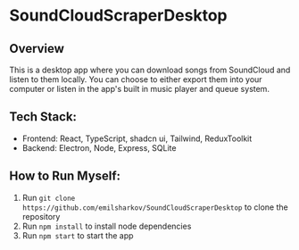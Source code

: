 # SoundCloudScraperDesktop
## Overview
This is a desktop app where you can download songs from SoundCloud and listen to them locally. You can choose to either export them into your computer or listen in the app's built in music player and queue system.

## Tech Stack:
- Frontend: React, TypeScript, shadcn ui, Tailwind, ReduxToolkit
- Backend: Electron, Node, Express, SQLite

## How to Run Myself:
1. Run ```git clone https://github.com/emilsharkov/SoundCloudScraperDesktop``` to clone the repository
2. Run ```npm install``` to install node dependencies
3. Run ```npm start``` to start the app

